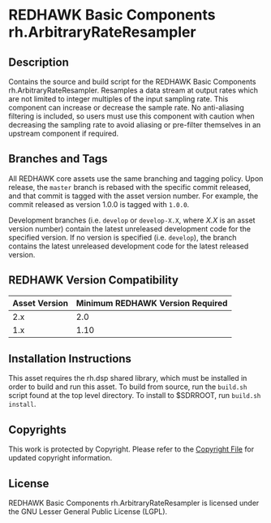 # REDHAWK Basic Components rh.ArbitraryRateResampler
 
## Description

Contains the source and build script for the REDHAWK Basic Components
rh.ArbitraryRateResampler. Resamples a data stream at output rates which are not
limited to integer multiples of the input sampling rate.  This component can
increase or decrease the sample rate.  No anti-aliasing filtering is included,
so users must use this component with caution when decreasing the sampling rate
to avoid aliasing or pre-filter themselves in an upstream component if required.

## Branches and Tags

All REDHAWK core assets use the same branching and tagging policy. Upon release,
the `master` branch is rebased with the specific commit released, and that
commit is tagged with the asset version number. For example, the commit released
as version 1.0.0 is tagged with `1.0.0`.

Development branches (i.e. `develop` or `develop-X.X`, where *X.X* is an asset
version number) contain the latest unreleased development code for the specified
version. If no version is specified (i.e. `develop`), the branch contains the
latest unreleased development code for the latest released version.

## REDHAWK Version Compatibility

| Asset Version | Minimum REDHAWK Version Required |
| ------------- | -------------------------------- |
| 2.x           | 2.0                              |
| 1.x           | 1.10                             |

## Installation Instructions
This asset requires the rh.dsp shared library, which must be installed in order
to build and run this asset. To build from source, run the `build.sh` script
found at the top level directory. To install to $SDRROOT, run
`build.sh install`.

## Copyrights

This work is protected by Copyright. Please refer to the
[Copyright File](COPYRIGHT) for updated copyright information.

## License

REDHAWK Basic Components rh.ArbitraryRateResampler is licensed under the GNU
Lesser General Public License (LGPL).
